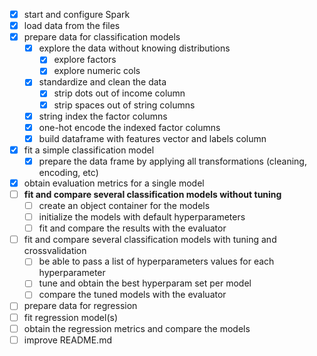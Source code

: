 - [x] start and configure Spark
- [x] load data from the files
- [x] prepare data for classification models
    - [x] explore the data without knowing distributions
        - [x] explore factors
        - [x] explore numeric cols
    - [x] standardize and clean the data
        - [x] strip dots out of income column
        - [x] strip spaces out of string columns
    - [x] string index the factor columns
    - [x] one-hot encode the indexed factor columns
    - [x] build dataframe with features vector and labels column
- [x] fit a simple classification model
    - [x] prepare the data frame by applying all transformations 
    (cleaning, encoding, etc)        
- [x] obtain evaluation metrics for a single model
- [ ] **fit and compare several classification models without tuning**
    - [ ] create an object container for the models
    - [ ] initialize the models with default hyperparameters
    - [ ] fit and compare the results with the evaluator
- [ ] fit and compare several classification models with tuning and crossvalidation
    - [ ] be able to pass a list of hyperparameters values for each hyperparameter
    - [ ] tune and obtain the best hyperparam set per model
    - [ ] compare the tuned models with the evaluator
- [ ] prepare data for regression
- [ ] fit regression model(s)
- [ ] obtain the regression metrics and compare the models
- [ ] improve README.md